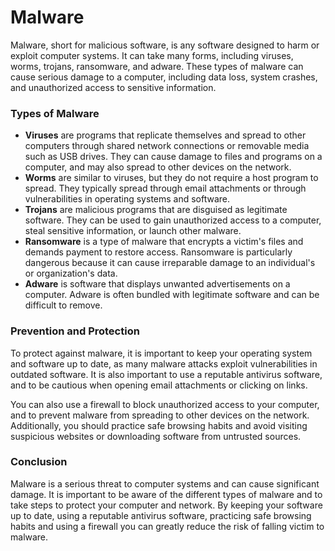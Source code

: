 # Malware

Malware, short for malicious software, is any software designed to harm or exploit computer systems. It can take many forms, including viruses, worms, trojans, ransomware, and adware. These types of malware can cause serious damage to a computer, including data loss, system crashes, and unauthorized access to sensitive information.

### Types of Malware

* **Viruses** are programs that replicate themselves and spread to other computers through shared network connections or removable media such as USB drives. They can cause damage to files and programs on a computer, and may also spread to other devices on the network.
* **Worms** are similar to viruses, but they do not require a host program to spread. They typically spread through email attachments or through vulnerabilities in operating systems and software.
* **Trojans** are malicious programs that are disguised as legitimate software. They can be used to gain unauthorized access to a computer, steal sensitive information, or launch other malware.
* **Ransomware** is a type of malware that encrypts a victim's files and demands payment to restore access. Ransomware is particularly dangerous because it can cause irreparable damage to an individual's or organization's data.
* **Adware** is software that displays unwanted advertisements on a computer. Adware is often bundled with legitimate software and can be difficult to remove.

### Prevention and Protection

To protect against malware, it is important to keep your operating system and software up to date, as many malware attacks exploit vulnerabilities in outdated software. It is also important to use a reputable antivirus software, and to be cautious when opening email attachments or clicking on links.

You can also use a firewall to block unauthorized access to your computer, and to prevent malware from spreading to other devices on the network. Additionally, you should practice safe browsing habits and avoid visiting suspicious websites or downloading software from untrusted sources.

### Conclusion

Malware is a serious threat to computer systems and can cause significant damage. It is important to be aware of the different types of malware and to take steps to protect your computer and network. By keeping your software up to date, using a reputable antivirus software, practicing safe browsing habits and using a firewall you can greatly reduce the risk of falling victim to malware.
